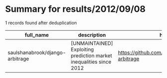 
# Summary for results/2012/09/08
    
1 records found after deduplication

| full_name | description | html_url | matched_list | matched_count | pushed_at | size | stargazers_count | language | forks_count |
|---------------------------------|---------------------------------------------------------------------|----------------------------------------------------|----------------|-----------------|---------------------------|--------|--------------------|------------|---------------|
| saulshanabrook/django-arbitrage | [UNMAINTAINED] Exploiting prediction market inequalities since 2012 | https://github.com/saulshanabrook/django-arbitrage | ['exploit'] | 1 | 2012-09-08 19:50:01+00:00 | 144 | 1 | Python | 0 |
